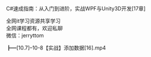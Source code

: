 C#速成指南：从入门到进阶，实战WPF与Unity3D开发[17章]

全网it学习资源共享学习<br>全网课程都有，欢迎私聊<br>微信：jerryttom<br>

┣━[10.7]–10-8【实战】添加数据[16].mp4